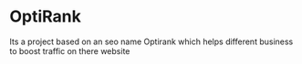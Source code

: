 # OptiRank
Its a project based on an seo name Optirank which helps different business to boost traffic on there website
